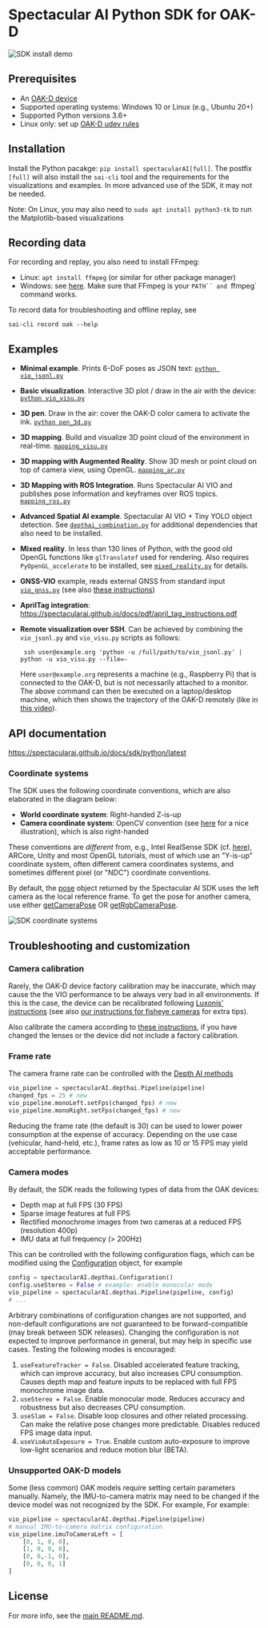 # Spectacular AI Python SDK for OAK-D

![SDK install demo](https://spectacularai.github.io/docs/gif/pip-install.gif)

## Prerequisites

 * An [OAK-D device](https://store.opencv.ai/products/oak-d)
 * Supported operating systems: Windows 10 or Linux (e.g., Ubuntu 20+)
 * Supported Python versions 3.6+
 * Linux only: set up [OAK-D udev rules](https://docs.luxonis.com/en/latest/pages/troubleshooting/#udev-rules-on-linux)

## Installation

Install the Python pacakge: `pip install spectacularAI[full]`.
The postfix `[full]` will also install the `sai-cli` tool and the requirements for the
visualizations and examples. In more advanced use of the SDK, it may not be needed.

Note: On Linux, you may also need to `sudo apt install python3-tk` to run the Matplotlib-based visualizations

## Recording data

For recording and replay, you also need to install FFmpeg:
 - Linux: `apt install ffmpeg` (or similar for other package manager)
 - Windows: see [here](https://www.editframe.com/guides/how-to-install-and-start-using-ffmpeg-in-under-10-minutes). Make sure that FFmpeg is your `PATH`` and `ffmpeg` command works.

To record data for troubleshooting and offline replay, see

    sai-cli record oak --help


## Examples

 * **Minimal example**. Prints 6-DoF poses as JSON text: [`python vio_jsonl.py`](vio_jsonl.py)
 * **Basic visualization**. Interactive 3D plot / draw in the air with the device: [`python vio_visu.py`](vio_visu.py)
 * **3D pen**. Draw in the air: cover the OAK-D color camera to activate the ink. [`python pen_3d.py`](pen_3d.py)
 * **3D mapping**. Build and visualize 3D point cloud of the environment in real-time. [`mapping_visu.py`](mapping_visu.py)
 * **3D mapping with Augmented Reality**. Show 3D mesh or point cloud on top of camera view, using OpenGL. [`mapping_ar.py`](mapping_ar.py)
 * **3D Mapping with ROS Integration**. Runs Spectacular AI VIO and publishes pose information and keyframes over ROS topics. [`mapping_ros.py`](mapping_ros.py)
 * **Advanced Spatial AI example**. Spectacular AI VIO + Tiny YOLO object detection.
    See [`depthai_combination.py`](depthai_combination.py) for additional dependencies that also need to be installed.
 * **Mixed reality**. In less than 130 lines of Python, with the good old OpenGL functions like `glTranslatef` used for rendering.
    Also requires `PyOpenGL_accelerate` to be installed, see [`mixed_reality.py`](mixed_reality.py) for details.
 * **GNSS-VIO** example, reads external GNSS from standard input [`vio_gnss.py`](vio_gnss.py) (see also [these instructions](https://spectacularai.github.io/docs/pdf/GNSS-VIO_OAK-D_Python.pdf))
 * **AprilTag integration**: https://spectacularai.github.io/docs/pdf/april_tag_instructions.pdf
 * **Remote visualization over SSH**. Can be achieved by combining the `vio_jsonl.py` and `vio_visu.py` scripts as follows:

        ssh user@example.org 'python -u /full/path/to/vio_jsonl.py' | python -u vio_visu.py --file=-

    Here `user@example.org` represents a machine (e.g., Raspberry Pi) that is connected to the OAK-D, but is not necessarily attached to a monitor.
    The above command can then be executed on a laptop/desktop machine, which then shows the trajectory of the OAK-D remotely (like in [this video](https://youtu.be/mBZ8bszNnwI?t=17)).

## API documentation

https://spectacularai.github.io/docs/sdk/python/latest

### Coordinate systems

The SDK uses the following coordinate conventions, which are also elaborated in the diagram below:
 * **World coordinate system**: Right-handed Z-is-up
 * **Camera coordinate system**: OpenCV convention (see [here](https://learnopencv.com/geometry-of-image-formation/) for a nice illustration), which is also right-handed

These conventions are _different_ from, e.g., Intel RealSense SDK (cf. [here](https://github.com/IntelRealSense/librealsense/blob/master/doc/t265.md#sensor-origin-and-coordinate-system)), ARCore, Unity and most OpenGL tutorials, most of which use an "Y-is-up" coordinate system, often different camera coordinates systems, and sometimes different pixel (or "NDC") coordinate conventions.

By default, the [pose](https://spectacularai.github.io/docs/sdk/python/latest/#spectacularAI.VioOutput.pose) object returned by the Spectacular AI SDK uses the left camera as the local reference frame. To get the pose for another camera, use either [getCameraPose](https://spectacularai.github.io/docs/sdk/python/latest/#spectacularAI.VioOutput.getCameraPose) OR [getRgbCameraPose](https://spectacularai.github.io/docs/sdk/python/latest/#spectacularAI.depthai.Session.getRgbCameraPose).

![SDK coordinate systems](https://spectacularai.github.io/docs/png/SpectacularAI-coordinate-systems-oak-d.png?v=2)

## Troubleshooting and customization

### Camera calibration

Rarely, the OAK-D device factory calibration may be inaccurate, which may cause the the VIO performance to be always very bad in all environments. If this is the case, the device can be recalibrated following [Luxonis' instructions](https://docs.luxonis.com/en/latest/pages/calibration/) (see also [our instructions for fisheye cameras](https://spectacularai.github.io/docs/pdf/oak_fisheye_calibration_instructions.pdf) for extra tips).

Also calibrate the camera according to [these instructions](https://spectacularai.github.io/docs/pdf/oak_fisheye_calibration_instructions.pdf), if you have changed the lenses or the device did not include a factory calibration.

### Frame rate

The camera frame rate can be controlled with the [Depth AI methods](https://docs.luxonis.com/projects/api/en/latest/components/nodes/mono_camera/)
```python
vio_pipeline = spectacularAI.depthai.Pipeline(pipeline)
changed_fps = 25 # new
vio_pipeline.monoLeft.setFps(changed_fps) # new
vio_pipeline.monoRight.setFps(changed_fps) # new
```
Reducing the frame rate (the default is 30) can be used to lower power consumption at the expense of accuracy. Depending on the use case (vehicular, hand-held, etc.), frame rates as low as 10 or 15 FPS may yield acceptable performance.

### Camera modes

By default, the SDK reads the following types of data from the OAK devices:

 * Depth map at full FPS (30 FPS)
 * Sparse image features at full FPS
 * Rectified monochrome images from two cameras at a reduced FPS (resolution 400p)
 * IMU data at full frequency (> 200Hz)

This can be controlled with the following configuration flags, which can be modified using the [Configuration](https://spectacularai.github.io/docs/sdk/python/latest/#spectacularAI.depthai.Configuration) object, for example
```python
config = spectacularAI.depthai.Configuration()
config.useStereo = False # example: enable monocular mode
vio_pipeline = spectacularAI.depthai.Pipeline(pipeline, config)
# ...
```
Arbitrary combinations of configuration changes are not supported, and non-default configurations are not guaranteed to be forward-compatible (may break between SDK releases). Changing the configuration is not expected to improve performance in general, but may help in specific use cases. Testing the following modes is encouraged:

 1. `useFeatureTracker = False`. Disabled accelerated feature tracking, which can improve accuracy, but also increases CPU consumption. Causes depth map and feature inputs to be replaced with full FPS monochrome image data.
 2. `useStereo = False`. Enable monocular mode. Reduces accuracy and robustness but also decreases CPU consumption.
 3. `useSlam = False`. Disable loop closures and other related processing. Can make the relative pose changes more predictable. Disables reduced FPS image data input.
 4. `useVioAutoExposure = True`. Enable custom auto-exposure to improve low-light scenarios and reduce motion blur (BETA).

### Unsupported OAK-D models

Some (less common) OAK models require setting certain parameters manually. Namely, the IMU-to-camera matrix may need to be changed if the device model was not recognized by the SDK. For example, For example:
```python
vio_pipeline = spectacularAI.depthai.Pipeline(pipeline)
# manual IMU-to-camera matrix configuration
vio_pipeline.imuToCameraLeft = [
    [0, 1, 0, 0],
    [1, 0, 0, 0],
    [0, 0,-1, 0],
    [0, 0, 0, 1]
]
```

## License

For more info, see the [main README.md](../../README.md).

